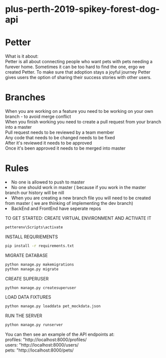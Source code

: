 # plus-perth-2019-spikey-forest-dog-api
# Petter <br>
What is it about:
<br>
Petter is all about connecting people who want pets with pets needing a furever home. 
Sometimes it can be too hard to find the one, ergo we created Petter. 
To make sure that adoption stays a joyful journey Petter gives users the option of sharing their success stories with other users.
<br>
# Branches  <br>
When you are working on a feature you need to be working on your own branch - to avoid merge conflict <br>
When you finish working you need to create a pull request from your branch into a master<br>
Pull request needs to be reviewed by a team member<br>
Any code that needs to be changed needs to be fixed <br>
After it's reviewed it needs to be approved <br>
Once it's been approved it needs to be merged into master <br>
# Rules <br>
<li>No one is allowed to push to master</li>
<li>No one should work in master ( because if you work in the master branch our history will be nill</li>
<li>When you are creating a new branch file you will need to be created from master ( we are thinking of implementing the dev branch) </li>
<li>BackEnd and FrontEnd have seperate repos

TO GET STARTED:
CREATE VIRTUAL ENVIRONMENT AND ACTIVATE IT

```bash
petterenv\Scripts\activate
```

INSTALL REQURIEMENTS

```bash
pip install -r requirements.txt
```

MIGRATE DATABASE

```bash
python manage.py makemigrations 
python manage.py migrate
```

CREATE SUPERUSER

```bash
python manage.py createsuperuser
```

LOAD DATA FIXTURES

```bash
python manage.py loaddata pet_mockdata.json
```

RUN THE SERVER

```bash
python manage.py runserver
```

You can then see an example of the API endpoints at: <br>
profiles: "http://localhost:8000/profiles/ <br>
users: "http://localhost:8000/users/ <br>
pets: "http://localhost:8000/pets/
